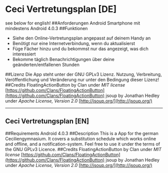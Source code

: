 # Ceci Vertretungsplan [DE]
see below for english!
##Anforderungen
Android Smartphone mit mindestens Android 4.0.3
##Funktionen
* Siehe den Online-Vertretungsplan angepasst auf deinem Handy an
* Benötigt nur eine Internetverbindung, wenn du aktualisierst
* Füge Fächer hinzu und du bekommst nur das angezeigt, was dich interessiert
* Bekomme täglich Benachrichtigungen über deine geänderten/entfallenen Stunden

##Lizenz
Die App steht unter der GNU GPLv3 Lizenz.
Nutzung, Verbreitung, Veröffentlichung und Veränderung nur unter den Bedingung dieser Lizenz!
##Credits
FloatingActionButton by Clan under *MIT license* [https://github.com/Clans/FloatingActionButton](https://github.com/Clans/FloatingActionButton)
jsoup by Jonathan Hedley under *Apache License, Version 2.0* [http://jsoup.org/](http://jsoup.org/)

---------------------------
## Ceci Vertretungsplan [EN]
##Requirements
Android 4.0.3
##Description
This is a App for the german Ceciliengymnasium.
It covers a substitution schedule which works online and offline, and a notification-system.
Feel free to use it under the terms of the GNU GPLv3 Licence.
##Credits
FloatingActionButton by Clan under *MIT license* [https://github.com/Clans/FloatingActionButton](https://github.com/Clans/FloatingActionButton)
jsoup by Jonathan Hedley under *Apache License, Version 2.0* [http://jsoup.org/](http://jsoup.org/)
